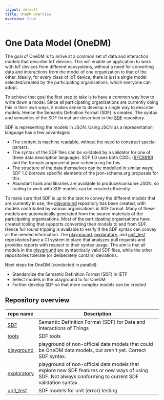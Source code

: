 ```yaml
---
layout: default
title: OneDM Overview
overview: true
---
```


# One Data Model (OneDM)

The goal of OneDM is to arrive at a common set of data and interaction
models that describe IoT devices.
This will enable an application to work with IoT devices from
different ecosystems, without a need for converting data and interactions from the
model of one organization to that of the other.
Ideally, for every class of IoT device, there is just a single model
selected/created by the participating organisations, which everyone can adopt.

To achieve that goal the first step to take is to have a common way how to write down a model.
Since all participating organizations are  currently doing this
in their own ways, it makes sense to develop a single way to describe models.
Hence the Semantic Definition Format (SDF) is created.
The syntax and semantics of the SDF format are described in the [SDF][] repository.

SDF is representing the models in JSON.
Using JSON as a representation language has a few advantages:

- The content is machine readable, without the need to construct
  special parsers.
- The syntax of the SDF files can be validated by a validator for one
  of these data description languages.  SDF 1.0 uses both CDDL
  ([RFC8610][]) and the formats proposed at json-schema.org for this.
- The structure of the data themselves can be modelled in similar
  ways; SDF 1.0 borrows specific elements of the json-schema.org
  proposals for this.
- Abundant tools and libraries are available to produce/consume JSON,
  so tooling to work with SDF models can be created efficiently.

To make sure that SDF is up to the task to convey the different models
that are currently in use, the [playground][] repository has been
created, with models contributed by various organisations in SDF format.
Many of these models are automatically generated from the source materials of the participating organisations.
Most of the participating organisations have created tooling that supports converting their models to and from SDF.
Hence full round tripping is available to verify if the SDF syntax can convey all the needed information.
The [playground][], [exploratory][], and [unit_test][] repositories have a CI system in place that analyzes
pull requests and provides reports with respect to their syntax usage.
The aim is that all models in the
[playground][] are syntactically valid SDF files, while the other
repositories tolerate (or deliberately contain) deviations.

Next steps for OneDM (conducted in parallel):

- Standardize the Semantic Definition Format (SDF) in IETF
- Select models in the playground to for OneDM
- Further develop SDF so that more complex models can be created

## Repository overview

| repo name       | Description                                                          |
|-----------------|----------------------------------------------------------------------|
| [SDF][]         | Semantic Definition Format (SDF) for Data and Interactions of Things |
| [tools][]       | SDF tools                                                            |
| [playground][]  | playground of non-official data models that could be OneDM data models, but aren't yet. Correct SDF syntax.  |
| [exploratory][] | playground of non-official data models that explore new SDF features or new ways of using SDF. Not always conforming to current SDF validation syntax. |
| [unit_test][]   | SDF models for unit (error) testing                        |


[SDF]: https://github.com/one-data-model/SDF
[tools]: https://github.com/one-data-model/tools
[playground]: https://github.com/one-data-model/playground
[exploratory]: https://github.com/one-data-model/exploratory
[unit_test]: https://github.com/one-data-model/unit_test

[RFC8610]: https://tools.ietf.org/html/rfc8610
